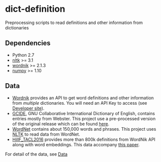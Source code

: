# dict-definition
Preprocessing scripts to read definitions and other information from dictionaries

## Dependencies
- Python 2.7
- [nltk](http://www.nltk.org/) >= 3.1
- [wordnik](https://github.com/wordnik/wordnik-python) >= 2.1.3
- [numpy](http://www.numpy.org/) >= 1.10

## Data
- [Wordnik](https://www.wordnik.com/) provides an API to get word definitions and other information from *multiple* dictionaries. You will need an API Key to access (see [Developer site](http://developer.wordnik.com/)).
- [GCIDE](http://gcide.gnu.org.ua/), GNU Collaborative International Dictionary of English, contains entries mostly from Webster. This project use a pre-processed version of the original release which can be found [here](http://rali.iro.umontreal.ca/GCIDE/).
- [WordNet](https://wordnet.princeton.edu/) contains about 150,000 words and phrases. This project uses [NLTK](http://www.nltk.org/) to read data from WordNet.
- [HillF_TACL2016](http://www.cl.cam.ac.uk/~fh295/) provides more than 800k definitions from WordNik API along with word embeddings. This data accompany [this paper](http://arxiv.org/abs/1504.00548).

For detail of the data, see [Data](https://github.com/NorThanapon/dict-definition/tree/master/data)
